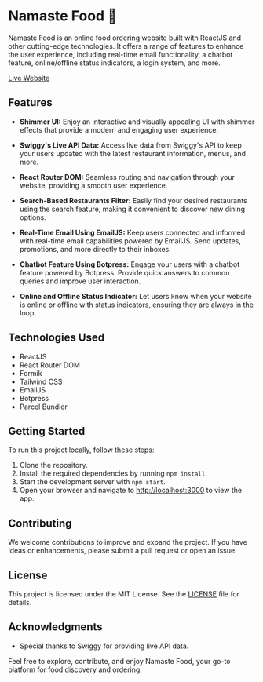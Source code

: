 # Namaste Food 🍔

Namaste Food is an online food ordering website built with ReactJS and other cutting-edge technologies. It offers a range of features to enhance the user experience, including real-time email functionality, a chatbot feature, online/offline status indicators, a login system, and more. 

[Live Website](https://namaste-food-app.netlify.app/)

## Features
- **Shimmer UI:** Enjoy an interactive and visually appealing UI with shimmer effects that provide a modern and engaging user experience.

- **Swiggy's Live API Data:** Access live data from Swiggy's API to keep your users updated with the latest restaurant information, menus, and more.

- **React Router DOM:** Seamless routing and navigation through your website, providing a smooth user experience.

- **Search-Based Restaurants Filter:** Easily find your desired restaurants using the search feature, making it convenient to discover new dining options.

- **Real-Time Email Using EmailJS:** Keep users connected and informed with real-time email capabilities powered by EmailJS. Send updates, promotions, and more directly to their inboxes.

- **Chatbot Feature Using Botpress:** Engage your users with a chatbot feature powered by Botpress. Provide quick answers to common queries and improve user interaction.

- **Online and Offline Status Indicator:** Let users know when your website is online or offline with status indicators, ensuring they are always in the loop.


## Technologies Used
- ReactJS
- React Router DOM
- Formik
- Tailwind CSS
- EmailJS
- Botpress
- Parcel Bundler

## Getting Started
To run this project locally, follow these steps:

1. Clone the repository.
2. Install the required dependencies by running `npm install`.
3. Start the development server with `npm start`.
4. Open your browser and navigate to [http://localhost:3000](http://localhost:3000) to view the app.

## Contributing
We welcome contributions to improve and expand the project. If you have ideas or enhancements, please submit a pull request or open an issue.

## License
This project is licensed under the MIT License. See the [LICENSE](LICENSE) file for details.

## Acknowledgments
- Special thanks to Swiggy for providing live API data.

Feel free to explore, contribute, and enjoy Namaste Food, your go-to platform for food discovery and ordering.
